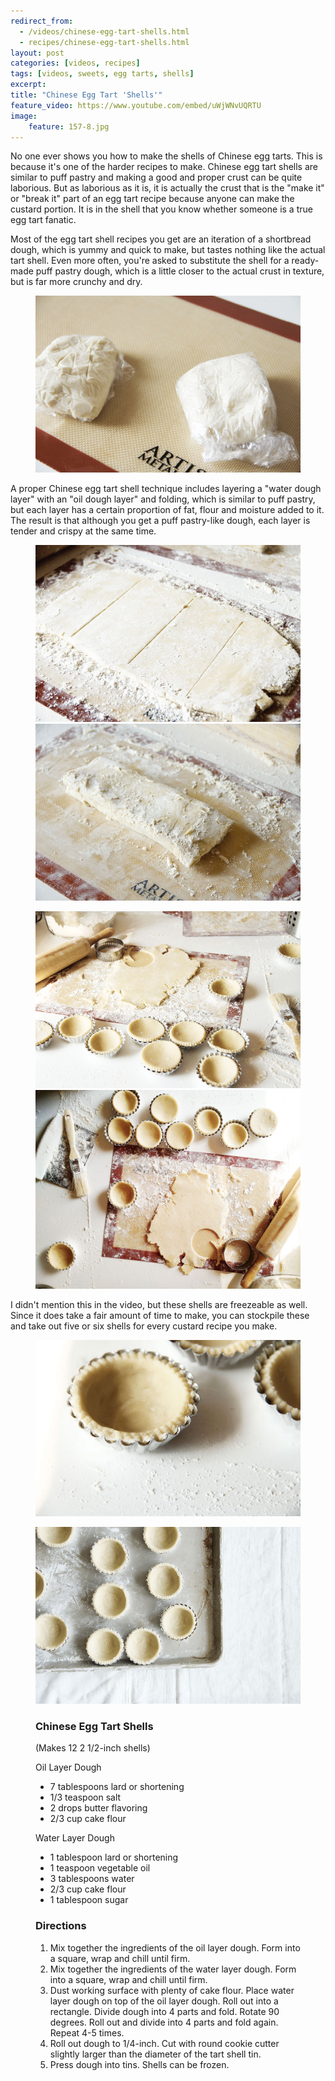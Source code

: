 ```yaml
---
redirect_from: 
  - /videos/chinese-egg-tart-shells.html
  - recipes/chinese-egg-tart-shells.html
layout: post
categories: [videos, recipes]
tags: [videos, sweets, egg tarts, shells]
excerpt: 
title: "Chinese Egg Tart 'Shells'"
feature_video: https://www.youtube.com/embed/uWjWNvUQRTU
image:
    feature: 157-8.jpg
---
```


No one ever shows you how to make the shells of Chinese egg tarts.  This is because it's one of the harder recipes to make.  Chinese egg tart shells are similar to puff pastry and making a good and proper crust can be quite laborious.  But as laborious as it is, it is actually the crust that is the "make it" or "break it" part of an egg tart recipe because anyone can make the custard portion.  It is in the shell that you know whether someone is a true egg tart fanatic.  

Most of the egg tart shell recipes you get are an iteration of a shortbread dough, which is yummy and quick to make, but tastes nothing like the actual tart shell.  Even more often, you're asked to substitute the shell for a ready-made puff pastry dough, which is a little closer to the actual crust in texture, but is far more crunchy and dry.

<figure>
    <img src="/images/157-2.JPG">
</figure>

A proper Chinese egg tart shell technique includes layering a "water dough layer" with an "oil dough layer" and folding, which is similar to puff pastry, but each layer has a certain proportion of fat, flour and moisture added to it.  The result is that although you get a puff pastry-like dough, each layer is tender and crispy at the same time.  

<figure class="half">
    <img src="/images/157-3.JPG">
    <img src="/images/157-4.JPG">
</figure>

<figure class="half">
    <img src="/images/157-5.JPG">
    <img src="/images/157-8.jpg">
</figure>

I didn't mention this in the video, but these shells are freezeable as well.  Since it does take a fair amount of time to make, you can stockpile these and take out five or six shells for every custard recipe you make.

<figure>
    <img src="/images/157-6.JPG">
</figure>

<figure>
    <img src="/images/157-7.JPG">
</figure>


<figure class="ingredients" markdown="1">

### Chinese Egg Tart Shells 
(Makes 12  2 1/2-inch shells) 

Oil Layer Dough

- 7 tablespoons lard or shortening
- 1/3 teaspoon salt
- 2 drops butter flavoring
- 2/3 cup cake flour

Water Layer Dough 

- 1 tablespoon lard or shortening
- 1 teaspoon vegetable oil
- 3 tablespoons water
- 2/3 cup cake flour
- 1 tablespoon sugar

</figure>
<figure class="directions" markdown="1">

### Directions

1. Mix together the ingredients of the oil layer dough.  Form into a square, wrap and chill until firm.
2. Mix together the ingredients of the water layer dough.  Form into a square, wrap and chill until firm.
3. Dust working surface with plenty of cake flour.  Place water layer dough on top of the oil layer dough.  Roll out into a rectangle.  Divide dough into 4 parts and fold.  Rotate 90 degrees.  Roll out and divide into 4 parts and fold again.  Repeat 4-5 times.
4. Roll out dough to 1/4-inch.  Cut with round cookie cutter slightly larger than the diameter of the tart shell tin.
5. Press dough into tins.  Shells can be frozen.

</figure>

